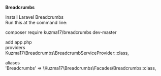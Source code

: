 **Breadcrumbs**

 Install Laravel Breadcrumbs<br>
Run this at the command line:<br>

composer require kuzma17/breadcrumbs dev-master<br>

add app.php<br>
providers<br>
Kuzma17\Breadcrumbs\BreadcrumbServiceProvider::class,<br>

aliases<br>
'Breadcrumbs' => \Kuzma17\Breadcrumbs\Facades\Breadcrumbs::class,<br>


